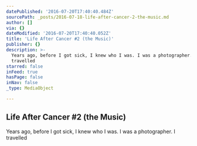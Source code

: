 ```yaml
---
datePublished: '2016-07-20T17:40:40.484Z'
sourcePath: _posts/2016-07-18-life-after-cancer-2-the-music.md
author: []
via: {}
dateModified: '2016-07-20T17:40:40.052Z'
title: 'Life After Cancer #2 (the Music)'
publisher: {}
description: >-
  Years ago, before I got sick, I knew who I was. I was a photographer. I
  travelled
starred: false
inFeed: true
hasPage: false
inNav: false
_type: MediaObject

---
```

## Life After Cancer \#2 (the Music)

Years ago, before I got sick, I knew who I was. I was a photographer. I travelled